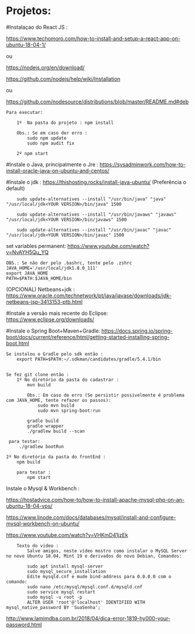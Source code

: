 # Projetos:

#Instalaçao do React JS :  
 	
https://www.techomoro.com/how-to-install-and-setup-a-react-app-on-ubuntu-18-04-1/

   ou

https://nodejs.org/en/download/

https://github.com/nodejs/help/wiki/Installation

ou

https://github.com/nodesource/distributions/blob/master/README.md#deb



    Para executar:

        1º  Na pasta do projeto : npm install

        Obs.: Se em caso der erro :
            sudo npm update
            sudo npm audit fix

        2º npm start

  
#Instale o Java, principalmente o Jre :
https://sysadminwork.com/how-to-install-oracle-java-on-ubuntu-and-centos/

#Instale o jdk :
https://thishosting.rocks/install-java-ubuntu/ (Preferência o default)

        sudo update-alternatives --install "/usr/bin/java" "java" "/usr/local/jdk<YOUR VERSION>/bin/java" 1500

        sudo update-alternatives --install "/usr/bin/javaws" "javaws" "/usr/local/jdk<YOUR VERSION>/bin/javaws" 1500

        sudo update-alternatives --install "/usr/bin/javac" "javac" "/usr/local/jdk<YOUR VERSION>/bin/javac" 1500

set variables permanent:
https://www.youtube.com/watch?v=NvAYH5Qu_YQ

    OBS.: Se não der pelo .bashrc, tente pelo .zshrc
    JAVA_HOME='/usr/local/jdk1.8.0_111'
    export JAVA_HOME
    PATH=$PATH:$JAVA_HOME/bin

(OPCIONAL) Netbeans+jdk :
    https://www.oracle.com/technetwork/pt/java/javase/downloads/jdk-netbeans-jsp-3413153-ptb.html


#Instale a versão mais recente do Eclipse:
https://www.eclipse.org/downloads/

#Instale o Spring Boot+Maven+Gradle:
https://docs.spring.io/spring-boot/docs/current/reference/html/getting-started-installing-spring-boot.html

    Se instalou o Gradle pelo sdk então :
        export PATH=$PATH:~/.sdkman/candidates/gradle/5.4.1/bin


	Se fez git clone então :
		1º No diretório da pasta do cadastrar :
    		mvn build

            Obs.: Em caso de erro (Se persistir possivelmente é problema com JAVA_HOME, tente refazer os passos):
                sudo mvn build
                sudo mvn spring-boot:run

    		gradle build
    		gradle wrapper
    		./gradlew build --scan
	
	 para testar:
         ./gradlew bootRun
    
    2º No diretório da pasta do frontEnd : 
    	npm build
    
        para testar :
           	npm start

 Instale o Mysql & Workbench :

https://hostadvice.com/how-to/how-to-install-apache-mysql-php-on-an-ubuntu-18-04-vps/

https://www.linode.com/docs/databases/mysql/install-and-configure-mysql-workbench-on-ubuntu/

https://www.youtube.com/watch?v=VHKmD41jzEk

        Texto do video :
            Salve amigos, neste vídeo mostro como instalar o MySQL Server no novo Ubuntu 18.04, Mint 19 e derivados do novo Debian, Comandos:

            sudo apt install mysql-server
            sudo mysql_secure_installation
            Edite mysqld.cnf e mude bind-address para 0.0.0.0 com o comando:
            sudo nano /etc/mysql/mysql.conf.d/mysqld.cnf
            sudo service mysql restart
            sudo mysql -u root -p
            ALTER USER 'root'@'localhost' IDENTIFIED WITH mysql_native_password BY 'SuaSenha';

http://www.lamimdba.com.br/2018/04/dica-error-1819-hy000-your-password.html